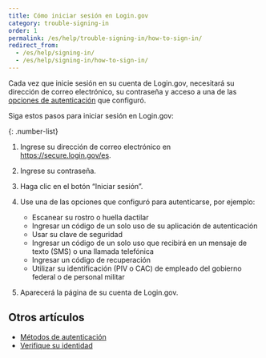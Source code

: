 ```yaml
---
title: Cómo iniciar sesión en Login.gov
category: trouble-signing-in
order: 1
permalink: /es/help/trouble-signing-in/how-to-sign-in/
redirect_from:
  - /es/help/signing-in/
  - /es/help/signing-in/how-to-sign-in/
---
```

Cada vez que inicie sesión en su cuenta de Login.gov, necesitará su dirección de correo electrónico, su contraseña y acceso a una de las [opciones de autenticación](/es/help/get-started/authentication-methods/) que configuró.

Siga estos pasos para iniciar sesión en Login.gov:

{: .number-list}
1. Ingrese su dirección de correo electrónico en <https://secure.login.gov/es>.
2. Ingrese su contraseña.
3. Haga clic en el botón “Iniciar sesión”.
4. Use una de las opciones que configuró para autenticarse, por ejemplo:

   * Escanear su rostro o huella dactilar
   * Ingresar un código de un solo uso de su aplicación de autenticación
   * Usar su clave de seguridad
   * Ingresar un código de un solo uso que recibirá en un mensaje de texto (SMS) o una llamada telefónica
   * Ingresar un código de recuperación
   * Utilizar su identificación (PIV o CAC) de empleado del gobierno federal o de personal militar
5. Aparecerá la página de su cuenta de Login.gov.

## Otros artículos

* [Métodos de autenticación](/es/help/get-started/authentication-methods/)
* [Verifique su identidad](/es/help/verify-your-identity/how-to-verify-your-identity/)

